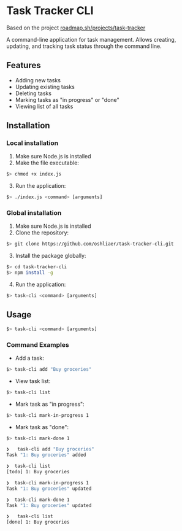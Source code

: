 # Task Tracker CLI

Based on the project [roadmap.sh/projects/task-tracker](https://roadmap.sh/projects/task-tracker)

A command-line application for task management. Allows creating, updating, and tracking task status through the command line.

## Features

- Adding new tasks
- Updating existing tasks
- Deleting tasks
- Marking tasks as "in progress" or "done"
- Viewing list of all tasks

## Installation

### Local installation

1. Make sure Node.js is installed
2. Make the file executable:

```bash
$> chmod +x index.js
```

3. Run the application:

```bash
$> ./index.js <command> [arguments]
```

### Global installation

1. Make sure Node.js is installed
2. Clone the repository:

```bash
$> git clone https://github.com/oshliaer/task-tracker-cli.git
```

3. Install the package globally:

```bash
$> cd task-tracker-cli
$> npm install -g
```

4. Run the application:

```bash
$> task-cli <command> [arguments]
```

## Usage

```bash
$> task-cli <command> [arguments]
```

### Command Examples

- Add a task:

```bash
$> task-cli add "Buy groceries"
```

- View task list:

```bash
$> task-cli list
```

- Mark task as "in progress":

```bash
$> task-cli mark-in-progress 1
```

- Mark task as "done":
  
```bash
$> task-cli mark-done 1
```

```bash
❯   task-cli add "Buy groceries"
Task "1: Buy groceries" added

❯  task-cli list
[todo] 1: Buy groceries

❯  task-cli mark-in-progress 1
Task "1: Buy groceries" updated

❯  task-cli mark-done 1
Task "1: Buy groceries" updated

❯   task-cli list
[done] 1: Buy groceries
```
